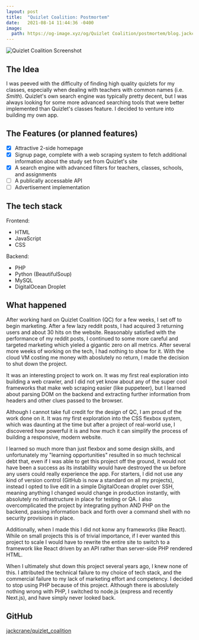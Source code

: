 ```yaml
---
layout: post
title:  "Quizlet Coalition: Postmortem"
date:   2021-08-14 11:44:36 -0400
image:
  path: https://og-image.xyz/og/Quizlet Coalition/postmortem/blog.jackcrane.rocks/https/menlo/cheerfulorange/{{h}}ffffff/data.png
---
```


![Quizlet Coalition Screenshot](https://jackcrane.rocks/images/qc.png)

## The Idea

I was peeved with the difficulty of finding high quality quizlets for my classes, especially when dealing with teachers with common names (i.e. *Smith*). Quizlet's own search engine was typically pretty decent, but I was always looking for some more advanced searching tools that were better implemented than Quizlet's classes feature. I decided to venture into building my own app.

## The Features (or planned features)

- [x] Attractive 2-side homepage
- [x] Signup page, complete with a web scraping system to fetch additional information about the study set from Quizlet's site
- [x] A search engine with advanced filters for teachers, classes, schools, and assignments
- [ ] A publically accessable API
- [ ] Advertisement implementation

## The tech stack

Frontend:

- HTML
- JavaScript
- CSS

Backend:

- PHP
- Python (BeautifulSoup)
- MySQL
- DigitalOcean Droplet

## What happened

After working hard on Quizlet Coalition (QC) for a few weeks, I set off to begin marketing. After a few lazy reddit posts, I had acquired 3 returning users and about 30 hits on the website. Reasonably satisfied with the performance of my reddit posts, I continued to some more careful and targeted marketing which yieled a gigantic zero on all metrics. After several more weeks of working on the tech, I had nothing to show for it. With the cloud VM costing me money with aboslutely no return, I made the decision to shut down the project.

It was an interesting project to work on. It was my first real exploration into building a web crawler, and I did not yet know about any of the super cool frameworks that make web scraping easier (like puppeteer), but I learned about parsing DOM on the backend and extracting further information from headers and other clues passed to the browser. 

Although I cannot take full credit for the design of QC, I am proud of the work done on it. It was my first exploration into the CSS flexbox system, which was daunting at the time but after a project of real-world use, I discovered how powerful it is and how much it can simplify the process of building a responsive, modern website.

I learned so much more than just flexbox and some design skills, and unfortunately my "learning opportunities" resulted in so much technical debt that, even if I was able to get this project off the ground, it would not have been a success as its instability would have destroyed the ux before any users could really experience the app. For starters, I did not use any kind of version control (GitHub is now a standard on all my projects), instead I opted to live edit in a simple DigitalOcean droplet over SSH, meaning anything I changed would change in production instantly, with absolutely no infrastructure in place for testing or QA. I also overcomplicated the project by integrating python AND PHP on the backend, passing information back and forth over a command shell with no security provisions in place. 

Additionally, when I made this I did not konw any frameworks (like React). While on small projects this is of trivial importance, if I ever wanted this project to scale I would have to rewrite the entire site to switch to a framework like React driven by an API rather than server-side PHP rendered HTML.

When I ultimately shut down this project several years ago, I knew none of this. I attributed the technical failure to my choice of tech stack, and the commercial failure to my lack of marketing effort and competency. I decided to stop using PHP because of this project. Although there is aboslutely nothing wrong with PHP, I switched to node.js (express and recently Next.js), and have simply never looked back.

## GitHub

[jackcrane/quizlet_coalition](https://github.com/jackcrane/quizlet_coalition)

<script data-name="BMC-Widget" data-cfasync="false" src="https://cdnjs.buymeacoffee.com/1.0.0/widget.prod.min.js" data-id="jackcrane" data-description="Support me on Buy me a coffee!" data-message="Feeling generous?" data-color="#FFDD00" data-position="Right" data-x_margin="18" data-y_margin="18"></script>